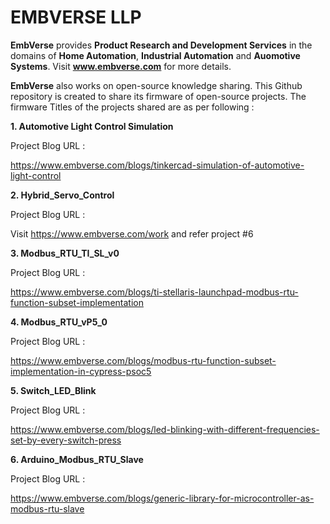 # EMBVERSE LLP
**EmbVerse** provides **Product Research and Development Services** in the domains of **Home Automation**, **Industrial Automation** and **Auomotive Systems**.
Visit **www.embverse.com** for more details.

**EmbVerse** also works on open-source knowledge sharing. This Github repository is created to share its firmware of open-source projects.
The firmware Titles of the projects shared are as per following :

**1. Automotive Light Control Simulation**

   Project Blog URL :  
   
   https://www.embverse.com/blogs/tinkercad-simulation-of-automotive-light-control
   
**2. Hybrid_Servo_Control**

   Project Blog URL : 
   
   Visit https://www.embverse.com/work and refer project #6
   
**3. Modbus_RTU_TI_SL_v0**
   
   Project Blog URL : 
   
   https://www.embverse.com/blogs/ti-stellaris-launchpad-modbus-rtu-function-subset-implementation
   
**4. Modbus_RTU_vP5_0**
   
   Project Blog URL : 
   
   https://www.embverse.com/blogs/modbus-rtu-function-subset-implementation-in-cypress-psoc5
   
**5. Switch_LED_Blink**

   Project Blog URL : 
   
   https://www.embverse.com/blogs/led-blinking-with-different-frequencies-set-by-every-switch-press
   
**6. Arduino_Modbus_RTU_Slave**

   Project Blog URL : 
   
   https://www.embverse.com/blogs/generic-library-for-microcontroller-as-modbus-rtu-slave
